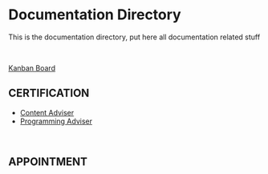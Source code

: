 # Documentation Directory

This is the documentation directory, put here all documentation related stuff

<br>

[Kanban Board](https://docs.google.com/spreadsheets/d/1yw8BZZ5ZplD2GP6rAilWutbPJZLeB85U0xRRzcVIiGg)

## CERTIFICATION
* [Content Adviser](https://docs.google.com/document/d/1wfPRMxBzoWkWnnpsAhKgen6Tial7eKQVUs_BvdEUI_k)
* [Programming Adviser](https://docs.google.com/document/d/152PEZHtWXx19EGeqcBsYJ6y2IS6Bqxnuj1nodh2SeR0)

<br>

## APPOINTMENT
